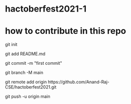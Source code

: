 # hactoberfest2021-1
# how to contribute in this repo

<p>git init
<p>git add README.md
<p>git commit -m "first commit"
<p>git branch -M main
<p>git remote add origin https://github.com/Anand-Raj-CSE/hactoberfest2021.git
<p>git push -u origin main
